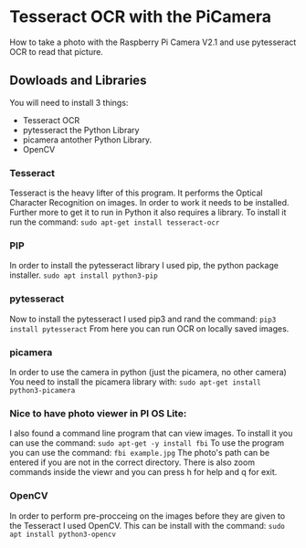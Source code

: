 # Tesseract OCR with the PiCamera
How to take a photo with the Raspberry Pi Camera V2.1 and use pytesseract OCR to read that picture.

## Dowloads and Libraries
You will need to install 3 things:
- Tesseract OCR
- pytesseract the Python Library 
- picamera antother Python Library.
- OpenCV

### Tesseract
Tesseract is the heavy lifter of this program.
It performs the Optical Character Recognition on images.
In order to work it needs to be installed.
Further more to get it to run in Python it also requires a library.
To install it run the command:
`sudo apt-get install tesseract-ocr`

### PIP
In order to install the pytesseract library I used pip, the python package installer.
`sudo apt install python3-pip`

### pytesseract
Now to install the pytesseract I used pip3 and rand the command:
`pip3 install pytesseract`
From here you can run OCR on locally saved images.

### picamera
In order to use the camera in python (just the picamera, no other camera)
You need to install the picamera library with:
`sudo apt-get install python3-picamera`

### Nice to have photo viewer in PI OS Lite:
I also found a command line program that can view images.
To install it you can use the command:
`sudo apt-get -y install fbi`
To use the program you can use the command:
`fbi example.jpg`
The photo's path can be entered if you are not in the correct directory.
There is also zoom commands inside the viewr and you can press h for help and q for exit.

### OpenCV
In order to perform pre-procceing on the images before they are given to the Tesseract I used OpenCV.
This can be install with the command:
`sudo apt install python3-opencv`
